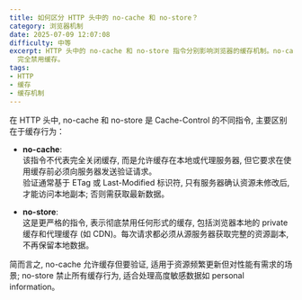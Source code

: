 ```yaml
---
title: 如何区分 HTTP 头中的 no-cache 和 no-store？
category: 浏览器机制
date: 2025-07-09 12:07:08
difficulty: 中等
excerpt: HTTP 头中的 no-cache 和 no-store 指令分别影响浏览器的缓存机制。no-cache 允许缓存但需验证，而 no-store
  完全禁用缓存。
tags:
- HTTP
- 缓存
- 缓存机制
---
```

在 HTTP 头中, no-cache 和 no-store 是 Cache-Control 的不同指令, 主要区别在于缓存行为：

- **no-cache**:  
  该指令不代表完全关闭缓存, 而是允许缓存在本地或代理服务器, 但它要求在使用缓存前必须向服务器发送验证请求。  
  验证通常基于 ETag 或 Last-Modified 标识符, 只有服务器确认资源未修改后, 才能访问本地副本; 否则需获取最新数据。

- **no-store**:  
  这是更严格的指令, 表示彻底禁用任何形式的缓存, 包括浏览器本地的 private 缓存和代理缓存 (如 CDN)。每次请求都必须从源服务器获取完整的资源副本, 不再保留本地数据。

简而言之, no-cache 允许缓存但要验证, 适用于资源频繁更新但对性能有需求的场景; no-store 禁止所有缓存行为, 适合处理高度敏感数据如 personal information。
